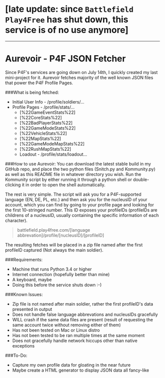 # [late update: since `Battlefield Play4Free` has shut down, this service is of no use anymore]
------
# Aurevoir - P4F JSON Fetcher

Since P4F's services are going down on July 14th, I quickly created my last mini-project for it. Aurevoir fetches majority of the well known JSON files that power the P4F Profile Pages.

###What is being fetched:
- Initial User Info - /profile/soldiers/...
- Profile Pages - /profile/stats/...
    - [%22GameEventStats%22]
    - [%22CoreStats%22]
    - [%22BadPlayerStats%22]
    - [%22GameModeStats%22]
    - [%22VehicleStats%22]
    - [%22MapStats%22]
    - [%22GameModeMapStats%22]
    - [%22RushMapStats%22]
    - Loadout - /profile/stats/loadout...

###How to use Aurevoir:
You can download the latest stable build in my GitHub repo, and place the two python files (Snitch.py and Kommunity.py) as well as this README file in whatever directory you wish. Run the Kommunity script by either running it through a python shell or double-clicking it in order to open the shell automatically.

The rest is very simple. The script will ask you for a P4F-supported language (EN, DE, PL, etc.) and then ask you for the nucleusID of your account, which you can find by going to your profile page and looking for the first 10-stringed number. This ID exposes your profileIDs (profileIDs are childrens of a nucleusID, usually containing the specific information of each character).

> battlefield.play4free.com/[language abbrevation]/profile/[nucleusID]/[profileID]

The resulting fetches will be placed in a zip file named after the first profileID captured (Not always the main soldier).

###Requirements:
- Machine that runs Python 3.4 or higher
- Internet connection (hopefully better than mine)
- A keyboard, maybe
- Doing this before the service shuts down  :-)

###Known Issues:
- Zip file is not named after main soldier, rather the first profileID's data presented in output
- Does not handle false language abbrevations and nucleusIDs gracefully
- WILL crash if the same data files are present (result of requesting the same account twice without removing either of them)
- Has not been tested on Mac or Linux distro
- Has not been tested to be ran multiple times at the same moment
- Does not gracefully handle network hiccups other than native exceptions

###To-Do:
- Capture my own profile data for gloating in the near future
- Maybe create a HTML generator to display JSON data all fancy-like

